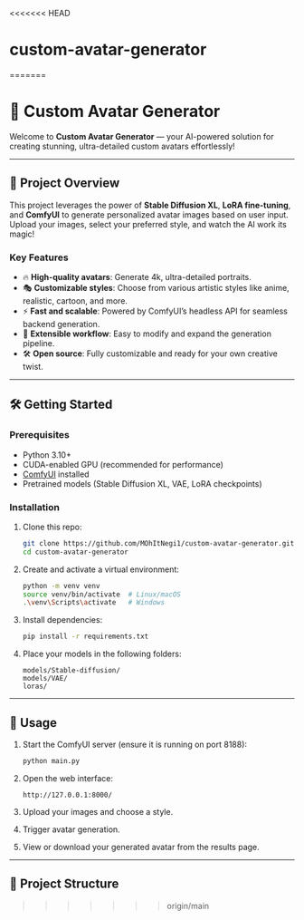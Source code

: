 <<<<<<< HEAD
# custom-avatar-generator
=======
# 🎨 Custom Avatar Generator

Welcome to **Custom Avatar Generator** — your AI-powered solution for creating stunning, ultra-detailed custom avatars effortlessly!

---

## 🚀 Project Overview

This project leverages the power of **Stable Diffusion XL**, **LoRA fine-tuning**, and **ComfyUI** to generate personalized avatar images based on user input. Upload your images, select your preferred style, and watch the AI work its magic!

### Key Features

- 🔥 **High-quality avatars**: Generate 4k, ultra-detailed portraits.
- 🎭 **Customizable styles**: Choose from various artistic styles like anime, realistic, cartoon, and more.
- ⚡ **Fast and scalable**: Powered by ComfyUI’s headless API for seamless backend generation.
- 🔄 **Extensible workflow**: Easy to modify and expand the generation pipeline.
- 🛠️ **Open source**: Fully customizable and ready for your own creative twist.

---

## 🛠️ Getting Started

### Prerequisites

- Python 3.10+
- CUDA-enabled GPU (recommended for performance)
- [ComfyUI](https://github.com/comfyanonymous/ComfyUI) installed
- Pretrained models (Stable Diffusion XL, VAE, LoRA checkpoints)

### Installation

1. Clone this repo:
    ```bash
    git clone https://github.com/MOhItNegi1/custom-avatar-generator.git
    cd custom-avatar-generator
    ```

2. Create and activate a virtual environment:
    ```bash
    python -m venv venv
    source venv/bin/activate  # Linux/macOS
    .\venv\Scripts\activate   # Windows
    ```

3. Install dependencies:
    ```bash
    pip install -r requirements.txt
    ```

4. Place your models in the following folders:
    ```
    models/Stable-diffusion/
    models/VAE/
    loras/
    ```

---

## 🚀 Usage

1. Start the ComfyUI server (ensure it is running on port 8188):
    ```bash
    python main.py
    ```

2. Open the web interface:
    ```
    http://127.0.0.1:8000/
    ```

3. Upload your images and choose a style.

4. Trigger avatar generation.

5. View or download your generated avatar from the results page.

---

## 📁 Project Structure

>>>>>>> origin/main
